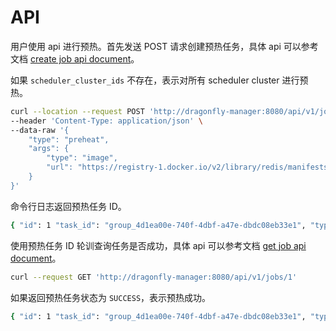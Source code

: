 # API

用户使用 api 进行预热。首先发送 POST 请求创建预热任务，具体 api 可以参考文档 [create job api document](../api-reference/api-reference.md#create-job)。

如果 `scheduler_cluster_ids` 不存在，表示对所有 scheduler cluster 进行预热。

```bash
curl --location --request POST 'http://dragonfly-manager:8080/api/v1/jobs' \
--header 'Content-Type: application/json' \
--data-raw '{
    "type": "preheat",
    "args": {
        "type": "image",
        "url": "https://registry-1.docker.io/v2/library/redis/manifests/latest"
    }
}'
```

命令行日志返回预热任务 ID。

```bash
{ "id": 1 "task_id": "group_4d1ea00e-740f-4dbf-a47e-dbdc08eb33e1", "type": "preheat", "status": "PENDING", "args": { "filter": "", "headers": null, "type": "image", "url": "https://registry-1.docker.io/v2/library/redis/manifests/latest" }}
```

使用预热任务 ID 轮训查询任务是否成功，具体 api 可以参考文档 [get job api document](../api-reference/api-reference.md#get-job)。

```bash
curl --request GET 'http://dragonfly-manager:8080/api/v1/jobs/1'
```

如果返回预热任务状态为 `SUCCESS`，表示预热成功。

```bash
{ "id": 1 "task_id": "group_4d1ea00e-740f-4dbf-a47e-dbdc08eb33e1", "type": "preheat", "status": "SUCCESS", "args": { "filter": "", "headers": null, "type": "image", "url": "https://registry-1.docker.io/v2/library/redis/manifests/latest" }}
```